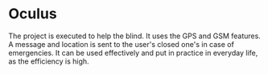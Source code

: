 # Oculus
The project is executed to help the blind. It uses the GPS and GSM features. A message and location is sent to the user's closed one's in case of emergencies. It can be used effectively and put in practice in everyday life, as the efficiency is high.
